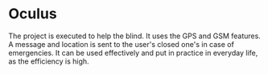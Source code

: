 # Oculus
The project is executed to help the blind. It uses the GPS and GSM features. A message and location is sent to the user's closed one's in case of emergencies. It can be used effectively and put in practice in everyday life, as the efficiency is high.
